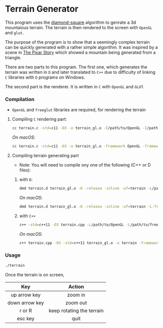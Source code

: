 # Terrain Generator

This program uses the [diamond-square](https://en.wikipedia.org/wiki/Diamond-square_algorithm) algorithm
to genrate a 3d mountaious terrain. The terrain is then rendered to the screen with `OpenGL` and `glut`.

The purpose of the program is to show that a seemingly complex terrain can be quickly generated with
a rather simple algorithm. It was inspired by a scene in [The Pixar Story](https://www.themoviedb.org/movie/15302-the-pixar-story) which showed a mountain being generated from a triangle.

There are two parts to this program. The first one, which generates the terrain was written in `D` and
later translated to `C++` due to difficulty of linking `C` libraries with `D` programs on Windows.

The second part is the renderer. It is written in `C` with `OpenGL` and `GLUT`.

### Compilation

  * `OpenGL` and `freeglut` libraries are required, for rendering the terrain

  1. Compiling `C` rendering part:

     ```sh
     cc terrain.c -std=c11 -O3 -o terrain_gl.o -I/path/to/OpenGL -I/path/to/GLUT -c
     ```
 
     _On macOS_:

     ```sh
     cc terrain.c -std=c11 -O3 -o terrain_gl.o -framework OpenGL -framework GLUT -c
     ```

  2. Compiling terrain generating part

     * Note: You will need to compile ony one of the following (C++ or D files):

     1. with `D`:

        ```sh
        dmd terrain.d terrain_gl.o -O -release -inline -of=terrain -L/path/to/OpenGl -L/path/to/freeglut
        ```
       
        _On macOS_:

           ````sh
           dmd terrain.d terrain_gl.o -O -release -inline -of=terrain -L-framework -LOpenGl -L-framework -LGLUT
           ````

     2. with `C++`

        ```sh
        c++ -std=c++11 -O3 terrain.cpp -L/path/to/OpenGL -L/path/to/freeglut terrain.cpp -o terrain
        ```

        _On macOS_:

           ```sh
           c++ terrain.cpp -O3 -std=c++11 terrain_gl.o -o terrain -framework OpenGL -framework GLUT
           ```

### Usage

```sh
./terrain
```

Once the terrain is on screen,

|Key           |Action                    |
|:------------:|:------------------------:|
|up arrow key  |zoom in                   |
|down arrow key| zoom out                 |
|r or R        | keep rotating the terrain|
|esc key       |quit                      |
